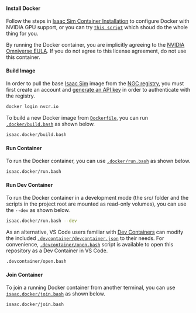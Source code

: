 #### Install Docker

Follow the steps in [Isaac Sim Container Installation](https://docs.omniverse.nvidia.com/isaacsim/latest/installation/install_container.html) to configure Docker with NVIDIA GPU support, or you can try [`this script`](https://github.com/AndrejOrsula/isaac_sim_rs/blob/main/.docker/host/install_docker.bash) which shoud do the whole thing for you.


By running the Docker container, you are implicitly agreeing to the [NVIDIA Omniverse EULA](https://docs.omniverse.nvidia.com/platform/latest/common/NVIDIA_Omniverse_License_Agreement.html). If you do not agree to this license agreement, do not use this container.

#### Build Image

In order to pull the base [Isaac Sim](https://catalog.ngc.nvidia.com/orgs/nvidia/containers/isaac-sim) image from the [NGC registry](https://ngc.nvidia.com), you must first create an account and [generate an API key](https://ngc.nvidia.com/setup/api-key) in order to authenticate with the registry.

```bash
docker login nvcr.io
```

To build a new Docker image from [`Dockerfile`](Dockerfile), you can run [`.docker/build.bash`](.docker/build.bash) as shown below.

```bash
isaac.docker/build.bash
```

#### Run Container

To run the Docker container, you can use [`.docker/run.bash`](.docker/run.bash) as shown below.

```bash
isaac.docker/run.bash
```

#### Run Dev Container

To run the Docker container in a development mode (the src/ folder and the scripts in the project root are mounted as read-only volumes), you can use the `--dev` as shown below.

```bash
isaac.docker/run.bash --dev
```

As an alternative, VS Code users familiar with [Dev Containers](https://code.visualstudio.com/docs/devcontainers/containers) can modify the included [`.devcontainer/devcontainer.json`](.devcontainer/devcontainer.json) to their needs. For convenience, [`.devcontainer/open.bash`](.devcontainer/open.bash) script is available to open this repository as a Dev Container in VS Code.

```bash
.devcontainer/open.bash
```

#### Join Container

To join a running Docker container from another terminal, you can use [`isaac.docker/join.bash`](.docker/join.bash) as shown below.

```bash
isaac.docker/join.bash
```